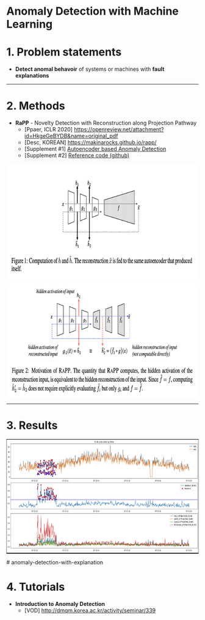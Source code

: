 # Anomaly Detection with Machine Learning

# 1. Problem statements
- **Detect anomal behavoir** of systems or machines with **fault explanations**

- - -

# 2. Methods
- **RaPP** - Novelty Detection with Reconstruction along Projection Pathway <br>
    * [Ppaer, ICLR 2020] https://openreview.net/attachment?id=HkgeGeBYDB&name=original_pdf
    * [Desc, KOREAN] https://makinarocks.github.io/rapp/
    * [Supplement #1] [Autoencoder based Anomaly Detection](https://makinarocks.github.io/Autoencoder-based-anomaly-detection/)
    * [Supplement #2] [Reference code (github)](https://github.com/Aiden-Jeon/RaPP)
<p align="center">
    <img src="imgs/rapp-f1.png" width="1100" height="300" style="display: block; margin: 0 auto"/>
</p>
<p align="center">
    <img src="imgs/rapp-f2.png" width="1100" height="300" style="display: block; margin: 0 auto"/>
</p>


- - -

# 3. Results

<p align="center">
    <img src="imgs/rapp-explanation.png" width="1100" height="300" style="display: block; margin: 0 auto"/>
</p>
# anomaly-detection-with-explanation

# 4. Tutorials
- **Introduction to Anomaly Detection** <br>
    * [VOD] http://dmqm.korea.ac.kr/activity/seminar/339